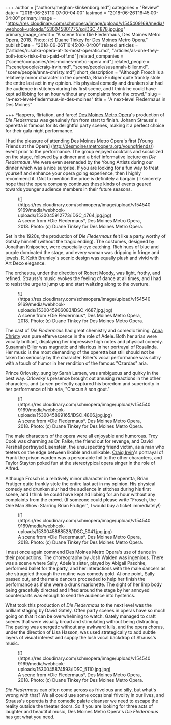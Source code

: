 +++
author = ["authors/meghan-klinkenborg.md"]
categories = "Review"
date = "2018-06-25T10:07:00-04:00"
lastmod = "2018-06-26T16:45:00-04:00"
primary_image = "https://res.cloudinary.com/schmopera/image/upload/v1545409169/media/webhook-uploads/1530045801775/sqiDSC_4878.jpg.jpg"
primary_image_credit = "A scene from Die Fledermaus, Des Moines Metro Opera, 2018. Photo: (c) Duane Tinkey for Des Moines Metro Opera."
publishDate = "2018-06-26T16:45:00-04:00"
related_articles = ["articles/rusalka-opera-at-its-most-operatic.md", "articles/as-one-they-both-took-risks-that-paid-off.md"]
related_companies = ["scene/companies/des-moines-metro-opera.md"]
related_people = ["scene/people/craig-irvin.md", "scene/people/susannah-biller.md", "scene/people/anna-christy.md"]
short_description = "Although Frosch is a relatively minor character in the operetta, Brian Frutiger quite frankly stole the entire last act in my opinion. His physical comedy and drunken slur had the audience in stitches during his first scene, and I think he could have kept ad libbing for an hour without any complaints from the crowd."
slug = "a-next-level-fledermaus-in-des-moines"
title = "A next-level Fledermaus in Des Moines"

+++
Flappers, flirtation, and farce! [Des Moines Metro Opera](/scene/companies/des-moines-metro-opera/)'s production of *Die Fledermaus* was genuinely fun from start to finish. Johann Strauss's operetta is famous for its delightful party scenes, making it a perfect choice for their gala night performance.

I had the pleasure of attending Des Moines Metro Opera's first [Young Friends at the Opera] (http://desmoinesmetroopera.org/youngfriends/) event prior to the performance. The group enjoyed cocktails and socialized on the stage, followed by a dinner and a brief informative lecture on *Die Fledermaus*. We were even serenaded by the Young Artists during our dinner which was a nice surprise. If you are looking for a fun way to treat yourself and enhance your opera going experience, then I highly recommend it. (Not to mention the price is definitely a bargain.) I sincerely hope that the opera company continues these kinds of events geared towards younger audience members in their future seasons.

<figure data-type="image">![](https://res.cloudinary.com/schmopera/image/upload/v1545409169/media/webhook-uploads/1530045912773/iDSC_4764.jpg.jpg)
<figcaption>A scene from *Die Fledermaus*, Des Moines Metro Opera, 2018. Photo: (c) Duane Tinkey for Des Moines Metro Opera.</figcaption>
</figure>

Set in the 1920s, the production of *Die Fledermaus* felt like a party worthy of Gatsby himself (without the tragic ending). The costumes, designed by Jonathan Knipscher, were especially eye catching. Rich hues of blue and purple dominated the stage, and every woman was dripping in fringe and jewels. R. Keith Brumley's scenic design was equally plush and vivid with Art Deco elegance.

The orchestra, under the direction of Robert Moody, was light, frothy, and refined. Strauss's music evokes the feeling of dance at all times, and I had to resist the urge to jump up and start waltzing along to the overture. 

<figure data-type="image">![](https://res.cloudinary.com/schmopera/image/upload/v1545409169/media/webhook-uploads/1530045906083/iDSC_4687.jpg.jpg)
<figcaption>A scene from *Die Fledermaus*, Des Moines Metro Opera, 2018. Photo: (c) Duane Tinkey for Des Moines Metro Opera.</figcaption>
</figure>

The cast of *Die Fledermaus* had great chemistry and comedic timing. [Anna Christy](/scene/people/anna-christy/) was pure effervescence in the role of Adele. Both her arias were vocally brilliant, displaying her impressive high notes and physical comedy. [Susannah Biller](/scene/people/susannah-biller/) was magnetic and hilarious in her portrayal of Rosalinda. Her music is the most demanding of the operetta but still should not be taken too seriously by the character. Biller's vocal performance was sultry with a touch of humor in her rendition of the famous "Czardas" aria. 

Prince Orlovsky, sung by Sarah Larsen, was ambiguous and quirky in the best way. Orlovsky's presence brought out amusing reactions in the other characters, and Larsen perfectly captured his boredom and superiority in her performance of his aria, "Chacun à son gout."

<figure data-type="image">![](https://res.cloudinary.com/schmopera/image/upload/v1545409169/media/webhook-uploads/1530045899165/iDSC_4806.jpg.jpg)
<figcaption>A scene from *Die Fledermaus*, Des Moines Metro Opera, 2018. Photo: (c) Duane Tinkey for Des Moines Metro Opera.</figcaption>
</figure>

The male characters of the opera were all enjoyable and humorous. Troy Cook was charming as Dr. Falke, the friend out for revenge, and David Pershall portrayed Eisenstein, the unsuspecting friend victim, as a man who teeters on the edge between likable and unlikable. [Craig Irvin](/talking-with-singers-craig-irvin/)'s portrayal of Frank the prison warden was a personable foil to the other characters, and Taylor Stayton poked fun at the stereotypical opera singer in the role of Alfred.

Although Frosch is a relatively minor character in the operetta, Brian Frutiger quite frankly stole the entire last act in my opinion. His physical comedy and drunken slur had the audience in stitches during his first scene, and I think he could have kept ad libbing for an hour without any complaints from the crowd. (If someone could please write "Frosch, the One Man Show: Starring Brian Frutiger", I would buy a ticket immediately!)

<figure data-type="image">![](https://res.cloudinary.com/schmopera/image/upload/v1545409169/media/webhook-uploads/1530045888528/iDSC_5041.jpg.jpg)
<figcaption>A scene from *Die Fledermaus*, Des Moines Metro Opera, 2018. Photo: (c) Duane Tinkey for Des Moines Metro Opera.</figcaption>
</figure>

I must once again commend Des Moines Metro Opera's use of dance in their productions. The choreography by Josh Walden was ingenious. There was a scene where Sally, Adele's sister, played by Abigail Paschke, performed ballet for the party, and her interactions with the male dancers as she struggled through the routine was comedy gold. At one point, Sally passed out, and the male dancers proceeded to help her finish the performance as if she were a drunk marionette. The sight of her limp body being gracefully directed and lifted around the stage by her annoyed counterparts was enough to send the audience into hysterics.

What took this production of *Die Fledermaus* to the next level was the brilliant staging by David Gately. Often party scenes in operas have so much going on that it can be overwhelming to watch. Gately managed to craft scenes that were visually broad and stimulating without being distracting. The pacing was energetic without any awkward lulls, and the opera chorus, under the direction of Lisa Hasson, was used strategically to add subtle layers of visual interest and supply the lush vocal backdrop of Strauss's music.

<figure data-type="image">![](https://res.cloudinary.com/schmopera/image/upload/v1545409169/media/webhook-uploads/1530045874593/iDSC_5110.jpg.jpg)
<figcaption>A scene from *Die Fledermaus*, Des Moines Metro Opera, 2018. Photo: (c) Duane Tinkey for Des Moines Metro Opera.</figcaption>
</figure>

*Die Fledermaus* can often come across as frivolous and silly, but what's wrong with that? We all could use some occasional frivolity in our lives, and Strauss's operetta is the comedic palate cleanser we need to escape the reality outside the theater doors. So if you are looking for three acts of laughter and beautiful music, Des Moines Metro Opera's *Die Fledermaus* has got what you need.